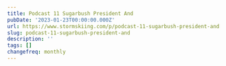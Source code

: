 ```yaml
---
title: Podcast 11 Sugarbush President And
pubDate: '2023-01-23T00:00:00.000Z'
url: https://www.stormskiing.com/p/podcast-11-sugarbush-president-and
slug: podcast-11-sugarbush-president-and
description: ''
tags: []
changefreq: monthly
---
```


<!-- Add post content below -->
